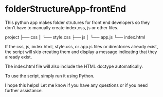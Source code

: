 # folderStructureApp-frontEnd
 This python app makes folder strutures for front end developers so they don't have to manually create  index,css, js or other files.

project
├── css
│   └── style.css
├── js
│   └── app.js
└── index.html

If the css, js, index.html, style.css, or app.js files or directories already exist, the script will skip creating them and display a message indicating that they already exist.

The index.html file will also include the HTML doctype automatically.

To use the script, simply run it using Python.

I hope this helps! Let me know if you have any questions or if you need further assistance.